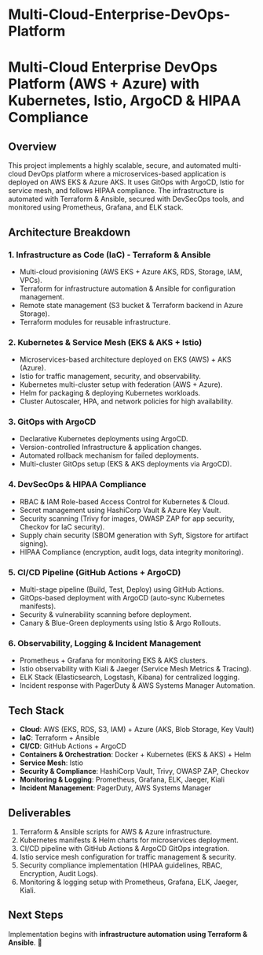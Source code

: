 # Multi-Cloud-Enterprise-DevOps-Platform

# Multi-Cloud Enterprise DevOps Platform (AWS + Azure) with Kubernetes, Istio, ArgoCD & HIPAA Compliance

## Overview
This project implements a highly scalable, secure, and automated multi-cloud DevOps platform where a microservices-based application is deployed on AWS EKS & Azure AKS. It uses GitOps with ArgoCD, Istio for service mesh, and follows HIPAA compliance. The infrastructure is automated with Terraform & Ansible, secured with DevSecOps tools, and monitored using Prometheus, Grafana, and ELK stack.

## Architecture Breakdown

### 1. Infrastructure as Code (IaC) - Terraform & Ansible
- Multi-cloud provisioning (AWS EKS + Azure AKS, RDS, Storage, IAM, VPCs).
- Terraform for infrastructure automation & Ansible for configuration management.
- Remote state management (S3 bucket & Terraform backend in Azure Storage).
- Terraform modules for reusable infrastructure.

### 2. Kubernetes & Service Mesh (EKS & AKS + Istio)
- Microservices-based architecture deployed on EKS (AWS) + AKS (Azure).
- Istio for traffic management, security, and observability.
- Kubernetes multi-cluster setup with federation (AWS + Azure).
- Helm for packaging & deploying Kubernetes workloads.
- Cluster Autoscaler, HPA, and network policies for high availability.

### 3. GitOps with ArgoCD
- Declarative Kubernetes deployments using ArgoCD.
- Version-controlled Infrastructure & application changes.
- Automated rollback mechanism for failed deployments.
- Multi-cluster GitOps setup (EKS & AKS deployments via ArgoCD).

### 4. DevSecOps & HIPAA Compliance
- RBAC & IAM Role-based Access Control for Kubernetes & Cloud.
- Secret management using HashiCorp Vault & Azure Key Vault.
- Security scanning (Trivy for images, OWASP ZAP for app security, Checkov for IaC security).
- Supply chain security (SBOM generation with Syft, Sigstore for artifact signing).
- HIPAA Compliance (encryption, audit logs, data integrity monitoring).

### 5. CI/CD Pipeline (GitHub Actions + ArgoCD)
- Multi-stage pipeline (Build, Test, Deploy) using GitHub Actions.
- GitOps-based deployment with ArgoCD (auto-sync Kubernetes manifests).
- Security & vulnerability scanning before deployment.
- Canary & Blue-Green deployments using Istio & Argo Rollouts.

### 6. Observability, Logging & Incident Management
- Prometheus + Grafana for monitoring EKS & AKS clusters.
- Istio observability with Kiali & Jaeger (Service Mesh Metrics & Tracing).
- ELK Stack (Elasticsearch, Logstash, Kibana) for centralized logging.
- Incident response with PagerDuty & AWS Systems Manager Automation.

## Tech Stack
- **Cloud**: AWS (EKS, RDS, S3, IAM) + Azure (AKS, Blob Storage, Key Vault)
- **IaC**: Terraform + Ansible
- **CI/CD**: GitHub Actions + ArgoCD
- **Containers & Orchestration**: Docker + Kubernetes (EKS & AKS) + Helm
- **Service Mesh**: Istio
- **Security & Compliance**: HashiCorp Vault, Trivy, OWASP ZAP, Checkov
- **Monitoring & Logging**: Prometheus, Grafana, ELK, Jaeger, Kiali
- **Incident Management**: PagerDuty, AWS Systems Manager

## Deliverables
1. Terraform & Ansible scripts for AWS & Azure infrastructure.
2. Kubernetes manifests & Helm charts for microservices deployment.
3. CI/CD pipeline with GitHub Actions & ArgoCD GitOps integration.
4. Istio service mesh configuration for traffic management & security.
5. Security compliance implementation (HIPAA guidelines, RBAC, Encryption, Audit Logs).
6. Monitoring & logging setup with Prometheus, Grafana, ELK, Jaeger, Kiali.

## Next Steps
Implementation begins with **infrastructure automation using Terraform & Ansible**. 🚀

